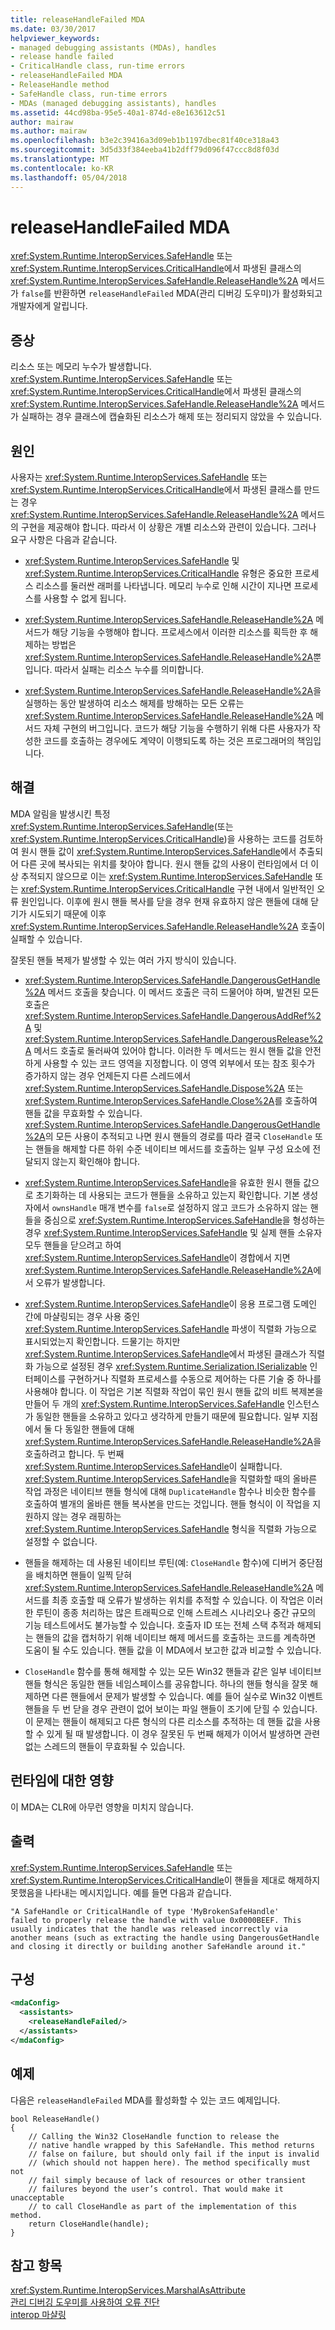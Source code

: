 ```yaml
---
title: releaseHandleFailed MDA
ms.date: 03/30/2017
helpviewer_keywords:
- managed debugging assistants (MDAs), handles
- release handle failed
- CriticalHandle class, run-time errors
- releaseHandleFailed MDA
- ReleaseHandle method
- SafeHandle class, run-time errors
- MDAs (managed debugging assistants), handles
ms.assetid: 44cd98ba-95e5-40a1-874d-e8e163612c51
author: mairaw
ms.author: mairaw
ms.openlocfilehash: b3e2c39416a3d09eb1b1197dbec81f40ce318a43
ms.sourcegitcommit: 3d5d33f384eeba41b2dff79d096f47ccc8d8f03d
ms.translationtype: MT
ms.contentlocale: ko-KR
ms.lasthandoff: 05/04/2018
---
```

# <a name="releasehandlefailed-mda"></a>releaseHandleFailed MDA
<xref:System.Runtime.InteropServices.SafeHandle> 또는 <xref:System.Runtime.InteropServices.CriticalHandle>에서 파생된 클래스의 <xref:System.Runtime.InteropServices.SafeHandle.ReleaseHandle%2A> 메서드가 `false`를 반환하면 `releaseHandleFailed` MDA(관리 디버깅 도우미)가 활성화되고 개발자에게 알립니다.  
  
## <a name="symptoms"></a>증상  
 리소스 또는 메모리 누수가 발생합니다.  <xref:System.Runtime.InteropServices.SafeHandle> 또는 <xref:System.Runtime.InteropServices.CriticalHandle>에서 파생된 클래스의 <xref:System.Runtime.InteropServices.SafeHandle.ReleaseHandle%2A> 메서드가 실패하는 경우 클래스에 캡슐화된 리소스가 해제 또는 정리되지 않았을 수 있습니다.  
  
## <a name="cause"></a>원인  
 사용자는 <xref:System.Runtime.InteropServices.SafeHandle> 또는 <xref:System.Runtime.InteropServices.CriticalHandle>에서 파생된 클래스를 만드는 경우 <xref:System.Runtime.InteropServices.SafeHandle.ReleaseHandle%2A> 메서드의 구현을 제공해야 합니다. 따라서 이 상황은 개별 리소스와 관련이 있습니다. 그러나 요구 사항은 다음과 같습니다.  
  
-   <xref:System.Runtime.InteropServices.SafeHandle> 및 <xref:System.Runtime.InteropServices.CriticalHandle> 유형은 중요한 프로세스 리소스를 둘러싼 래퍼를 나타냅니다. 메모리 누수로 인해 시간이 지나면 프로세스를 사용할 수 없게 됩니다.  
  
-   <xref:System.Runtime.InteropServices.SafeHandle.ReleaseHandle%2A> 메서드가 해당 기능을 수행해야 합니다. 프로세스에서 이러한 리소스를 획득한 후 해제하는 방법은 <xref:System.Runtime.InteropServices.SafeHandle.ReleaseHandle%2A>뿐입니다. 따라서 실패는 리소스 누수를 의미합니다.  
  
-   <xref:System.Runtime.InteropServices.SafeHandle.ReleaseHandle%2A>을 실행하는 동안 발생하여 리소스 해제를 방해하는 모든 오류는 <xref:System.Runtime.InteropServices.SafeHandle.ReleaseHandle%2A> 메서드 자체 구현의 버그입니다. 코드가 해당 기능을 수행하기 위해 다른 사용자가 작성한 코드를 호출하는 경우에도 계약이 이행되도록 하는 것은 프로그래머의 책임입니다.  
  
## <a name="resolution"></a>해결  
 MDA 알림을 발생시킨 특정 <xref:System.Runtime.InteropServices.SafeHandle>(또는 <xref:System.Runtime.InteropServices.CriticalHandle>)을 사용하는 코드를 검토하여 원시 핸들 값이 <xref:System.Runtime.InteropServices.SafeHandle>에서 추출되어 다른 곳에 복사되는 위치를 찾아야 합니다. 원시 핸들 값의 사용이 런타임에서 더 이상 추적되지 않으므로 이는 <xref:System.Runtime.InteropServices.SafeHandle> 또는 <xref:System.Runtime.InteropServices.CriticalHandle> 구현 내에서 일반적인 오류 원인입니다. 이후에 원시 핸들 복사를 닫을 경우 현재 유효하지 않은 핸들에 대해 닫기가 시도되기 때문에 이후 <xref:System.Runtime.InteropServices.SafeHandle.ReleaseHandle%2A> 호출이 실패할 수 있습니다.  
  
 잘못된 핸들 복제가 발생할 수 있는 여러 가지 방식이 있습니다.  
  
-   <xref:System.Runtime.InteropServices.SafeHandle.DangerousGetHandle%2A> 메서드 호출을 찾습니다. 이 메서드 호출은 극히 드물어야 하며, 발견된 모든 호출은 <xref:System.Runtime.InteropServices.SafeHandle.DangerousAddRef%2A> 및 <xref:System.Runtime.InteropServices.SafeHandle.DangerousRelease%2A> 메서드 호출로 둘러싸여 있어야 합니다. 이러한 두 메서드는 원시 핸들 값을 안전하게 사용할 수 있는 코드 영역을 지정합니다. 이 영역 외부에서 또는 참조 횟수가 증가하지 않는 경우 언제든지 다른 스레드에서 <xref:System.Runtime.InteropServices.SafeHandle.Dispose%2A> 또는 <xref:System.Runtime.InteropServices.SafeHandle.Close%2A>를 호출하여 핸들 값을 무효화할 수 있습니다. <xref:System.Runtime.InteropServices.SafeHandle.DangerousGetHandle%2A>의 모든 사용이 추적되고 나면 원시 핸들의 경로를 따라 결국 `CloseHandle` 또는 핸들을 해제할 다른 하위 수준 네이티브 메서드를 호출하는 일부 구성 요소에 전달되지 않는지 확인해야 합니다.  
  
-   <xref:System.Runtime.InteropServices.SafeHandle>을 유효한 원시 핸들 값으로 초기화하는 데 사용되는 코드가 핸들을 소유하고 있는지 확인합니다. 기본 생성자에서 `ownsHandle` 매개 변수를 `false`로 설정하지 않고 코드가 소유하지 않는 핸들을 중심으로 <xref:System.Runtime.InteropServices.SafeHandle>을 형성하는 경우 <xref:System.Runtime.InteropServices.SafeHandle> 및 실제 핸들 소유자 모두 핸들을 닫으려고 하여 <xref:System.Runtime.InteropServices.SafeHandle>이 경합에서 지면 <xref:System.Runtime.InteropServices.SafeHandle.ReleaseHandle%2A>에서 오류가 발생합니다.  
  
-   <xref:System.Runtime.InteropServices.SafeHandle>이 응용 프로그램 도메인 간에 마샬링되는 경우 사용 중인 <xref:System.Runtime.InteropServices.SafeHandle> 파생이 직렬화 가능으로 표시되었는지 확인합니다. 드물기는 하지만 <xref:System.Runtime.InteropServices.SafeHandle>에서 파생된 클래스가 직렬화 가능으로 설정된 경우 <xref:System.Runtime.Serialization.ISerializable> 인터페이스를 구현하거나 직렬화 프로세스를 수동으로 제어하는 다른 기술 중 하나를 사용해야 합니다. 이 작업은 기본 직렬화 작업이 묶인 원시 핸들 값의 비트 복제본을 만들어 두 개의 <xref:System.Runtime.InteropServices.SafeHandle> 인스턴스가 동일한 핸들을 소유하고 있다고 생각하게 만들기 때문에 필요합니다. 일부 지점에서 둘 다 동일한 핸들에 대해 <xref:System.Runtime.InteropServices.SafeHandle.ReleaseHandle%2A>을 호출하려고 합니다. 두 번째 <xref:System.Runtime.InteropServices.SafeHandle>이 실패합니다. <xref:System.Runtime.InteropServices.SafeHandle>을 직렬화할 때의 올바른 작업 과정은 네이티브 핸들 형식에 대해 `DuplicateHandle` 함수나 비슷한 함수를 호출하여 별개의 올바른 핸들 복사본을 만드는 것입니다. 핸들 형식이 이 작업을 지원하지 않는 경우 래핑하는 <xref:System.Runtime.InteropServices.SafeHandle> 형식을 직렬화 가능으로 설정할 수 없습니다.  
  
-   핸들을 해제하는 데 사용된 네이티브 루틴(예: `CloseHandle` 함수)에 디버거 중단점을 배치하면 핸들이 일찍 닫혀 <xref:System.Runtime.InteropServices.SafeHandle.ReleaseHandle%2A> 메서드를 최종 호출할 때 오류가 발생하는 위치를 추적할 수 있습니다. 이 작업은 이러한 루틴이 종종 처리하는 많은 트래픽으로 인해 스트레스 시나리오나 중간 규모의 기능 테스트에서도 불가능할 수 있습니다. 호출자 ID 또는 전체 스택 추적과 해제되는 핸들의 값을 캡처하기 위해 네이티브 해제 메서드를 호출하는 코드를 계측하면 도움이 될 수도 있습니다.  핸들 값을 이 MDA에서 보고한 값과 비교할 수 있습니다.  
  
-   `CloseHandle` 함수를 통해 해제할 수 있는 모든 Win32 핸들과 같은 일부 네이티브 핸들 형식은 동일한 핸들 네임스페이스를 공유합니다. 하나의 핸들 형식을 잘못 해제하면 다른 핸들에서 문제가 발생할 수 있습니다. 예를 들어 실수로 Win32 이벤트 핸들을 두 번 닫을 경우 관련이 없어 보이는 파일 핸들이 조기에 닫힐 수 있습니다. 이 문제는 핸들이 해제되고 다른 형식의 다른 리소스를 추적하는 데 핸들 값을 사용할 수 있게 될 때 발생합니다. 이 경우 잘못된 두 번째 해제가 이어서 발생하면 관련 없는 스레드의 핸들이 무효화될 수 있습니다.  
  
## <a name="effect-on-the-runtime"></a>런타임에 대한 영향  
 이 MDA는 CLR에 아무런 영향을 미치지 않습니다.  
  
## <a name="output"></a>출력  
 <xref:System.Runtime.InteropServices.SafeHandle> 또는 <xref:System.Runtime.InteropServices.CriticalHandle>이 핸들을 제대로 해제하지 못했음을 나타내는 메시지입니다. 예를 들면 다음과 같습니다.  
  
```  
"A SafeHandle or CriticalHandle of type 'MyBrokenSafeHandle'   
failed to properly release the handle with value 0x0000BEEF. This   
usually indicates that the handle was released incorrectly via   
another means (such as extracting the handle using DangerousGetHandle   
and closing it directly or building another SafeHandle around it."  
```  
  
## <a name="configuration"></a>구성  
  
```xml  
<mdaConfig>  
  <assistants>  
    <releaseHandleFailed/>  
  </assistants>  
</mdaConfig>  
```  
  
## <a name="example"></a>예제  
 다음은 `releaseHandleFailed` MDA를 활성화할 수 있는 코드 예제입니다.  
  
```  
bool ReleaseHandle()  
{  
    // Calling the Win32 CloseHandle function to release the   
    // native handle wrapped by this SafeHandle. This method returns   
    // false on failure, but should only fail if the input is invalid   
    // (which should not happen here). The method specifically must not   
    // fail simply because of lack of resources or other transient   
    // failures beyond the user’s control. That would make it unacceptable   
    // to call CloseHandle as part of the implementation of this method.  
    return CloseHandle(handle);  
}  
```  
  
## <a name="see-also"></a>참고 항목  
 <xref:System.Runtime.InteropServices.MarshalAsAttribute>  
 [관리 디버깅 도우미를 사용하여 오류 진단](../../../docs/framework/debug-trace-profile/diagnosing-errors-with-managed-debugging-assistants.md)  
 [interop 마샬링](../../../docs/framework/interop/interop-marshaling.md)
